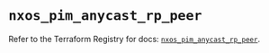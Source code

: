 # `nxos_pim_anycast_rp_peer`

Refer to the Terraform Registry for docs: [`nxos_pim_anycast_rp_peer`](https://registry.terraform.io/providers/ciscodevnet/nxos/0.5.10/docs/resources/pim_anycast_rp_peer).
